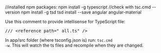 
//installed npm packages:
npm install -g typescript //check with tsc.cmd --version
npm install -g tsd
tsd install --save angular angular-material


Use this comment to provide intellisense for TypeScript file:
<pre>
/// &lt;reference path="_all.ts" /&gt; 
</pre>

In app/src folder (where tsconfig.json is) run: <code>tsc.cmd -w</code>. This will watch the ts files and recompile when they are changed.
 
 